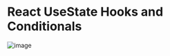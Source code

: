 
# React UseState Hooks and Conditionals

![image](https://github.com/nileshcode1/react_bmi/assets/77544758/c2764fb2-e707-4627-822c-7ee204ec9051)

